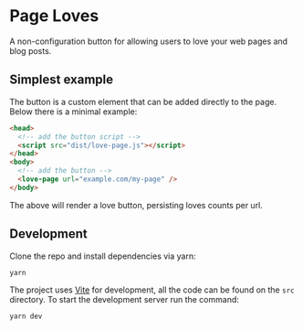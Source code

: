 # Page Loves

A non-configuration button for allowing users to love your web pages and blog posts.

## Simplest example

The button is a custom element that can be added directly to the page. Below there is a minimal example:

```html
<head>
  <!-- add the button script -->
  <script src="dist/love-page.js"></script>
</head>
<body>
  <!-- add the button -->
  <love-page url="example.com/my-page" />
</body>
```

The above will render a love button, persisting loves counts per url.

## Development

Clone the repo and install dependencies via yarn:

```
yarn
```

The project uses [Vite](https://vitejs.dev/) for development, all the code can be found on the `src` directory. To start the development server run the command:

```
yarn dev
```
